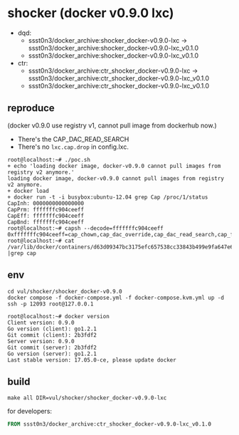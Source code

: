 # shocker (docker v0.9.0 lxc)

* dqd: 
    * ssst0n3/docker_archive:shocker_docker-v0.9.0-lxc -> ssst0n3/docker_archive:shocker_docker-v0.9.0-lxc_v0.1.0
    * ssst0n3/docker_archive:shocker_docker-v0.9.0-lxc_v0.1.0
* ctr: 
    * ssst0n3/docker_archive:ctr_shocker_docker-v0.9.0-lxc -> ssst0n3/docker_archive:ctr_shocker_docker-v0.9.0-lxc_v0.1.0
    * ssst0n3/docker_archive:ctr_shocker_docker-v0.9.0-lxc_v0.1.0

## reproduce

(docker v0.9.0 use registry v1, cannot pull image from dockerhub now.)

* There's the CAP_DAC_READ_SEARCH
* There's no `lxc.cap.drop` in config.lxc.

```shell
root@localhost:~# ./poc.sh 
+ echo 'loading docker image, docker-v0.9.0 cannot pull images from registry v2 anymore.'
loading docker image, docker-v0.9.0 cannot pull images from registry v2 anymore.
+ docker load
+ docker run -t -i busybox:ubuntu-12.04 grep Cap /proc/1/status
CapInh:	0000000000000000
CapPrm:	fffffffc904ceeff
CapEff:	fffffffc904ceeff
CapBnd:	fffffffc904ceeff
root@localhost:~# capsh --decode=fffffffc904ceeff
0xfffffffc904ceeff=cap_chown,cap_dac_override,cap_dac_read_search,cap_fowner,cap_fsetid,cap_kill,cap_setgid,cap_setuid,cap_linux_immutable,cap_net_bind_service,cap_net_broadcast,cap_net_raw,cap_ipc_lock,cap_ipc_owner,cap_sys_chroot,cap_sys_ptrace,cap_sys_boot,cap_lease,cap_setfcap,cap_syslog,35,36,37,38,39,40,41,42,43,44,45,46,47,48,49,50,51,52,53,54,55,56,57,58,59,60,61,62,63
root@localhost:~# cat /var/lib/docker/containers/d63d09347bc3175efc657538cc33843b499e9fa647e694223d8714b86d9cb5aa/config.lxc |grep cap
```

## env

```shell
cd vul/shocker/shocker_docker-v0.9.0
docker compose -f docker-compose.yml -f docker-compose.kvm.yml up -d
ssh -p 12093 root@127.0.0.1
```

```shell
root@localhost:~# docker version
Client version: 0.9.0
Go version (client): go1.2.1
Git commit (client): 2b3fdf2
Server version: 0.9.0
Git commit (server): 2b3fdf2
Go version (server): go1.2.1
Last stable version: 17.05.0-ce, please update docker
```

## build

```shell
make all DIR=vul/shocker/shocker_docker-v0.9.0-lxc
```

for developers:

```dockerfile
FROM ssst0n3/docker_archive:ctr_shocker_docker-v0.9.0-lxc_v0.1.0
```

